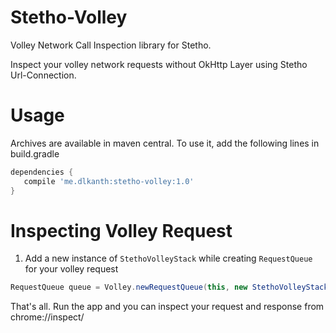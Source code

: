 # Stetho-Volley
Volley Network Call Inspection library for Stetho.

Inspect your volley network requests without OkHttp Layer using Stetho Url-Connection.

# Usage

Archives are available in maven central. To use it, add the following lines in build.gradle
```gradle
dependencies {
   compile 'me.dlkanth:stetho-volley:1.0'
}
```
# Inspecting Volley Request

1) Add a new instance of `StethoVolleyStack` while creating `RequestQueue` for your volley request

```java
RequestQueue queue = Volley.newRequestQueue(this, new StethoVolleyStack());
```

That's all. Run the app and you can inspect your request and response from chrome://inspect/
